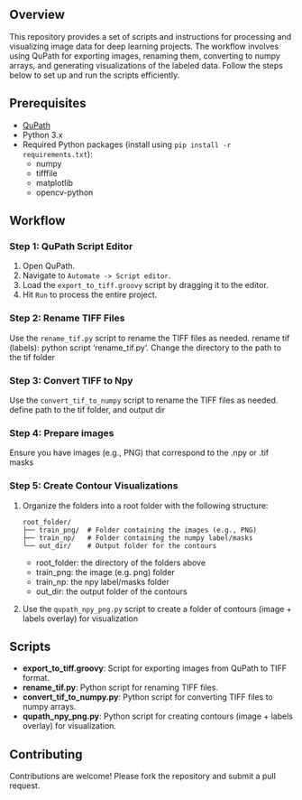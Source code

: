 ## Overview

This repository provides a set of scripts and instructions for processing and visualizing image data for deep learning projects. The workflow involves using QuPath for exporting images, renaming them, converting to numpy arrays, and generating visualizations of the labeled data. Follow the steps below to set up and run the scripts efficiently.

## Prerequisites

- [QuPath](https://qupath.github.io)
- Python 3.x
- Required Python packages (install using `pip install -r requirements.txt`):
  - numpy
  - tifffile
  - matplotlib
  - opencv-python

## Workflow

### Step 1: QuPath Script Editor

1. Open QuPath.
2. Navigate to `Automate -> Script editor`.
3. Load the `export_to_tiff.groovy` script by dragging it to the editor.
4. Hit `Run` to process the entire project.

### Step 2: Rename TIFF Files

Use the `rename_tif.py` script to rename the TIFF files as needed.
rename tif (labels): python script ‘rename_tif.py’. Change the directory to the path to the tif folder

### Step 3: Convert TIFF to Npy

Use the `convert_tif_to_numpy` script to rename the TIFF files as needed.
define path  to the tif folder, and output dir 

### Step 4: Prepare images 

Ensure you have images (e.g., PNG) that correspond to the .npy or .tif masks				

### Step 5: Create Contour Visualizations

1. Organize the folders into a root folder with the following structure:
   ```
   root_folder/
   ├── train_png/  # Folder containing the images (e.g., PNG)
   ├── train_np/   # Folder containing the numpy label/masks
   └── out_dir/    # Output folder for the contours
   ```
	- root_folder: the directory of the folders above 
	- train_png: the image (e.g. png)  folder 
	- train_np: the npy label/masks  folder 
	- out_dir: the output folder of the contours

2. Use the `qupath_npy_png.py` script to create a folder of contours (image + labels overlay) for visualization
 
## Scripts

- **export_to_tiff.groovy**: Script for exporting images from QuPath to TIFF format.
- **rename_tif.py**: Python script for renaming TIFF files.
- **convert_tif_to_numpy.py**: Python script for converting TIFF files to numpy arrays.
- **qupath_npy_png.py**: Python script for creating contours (image + labels overlay) for visualization.

## Contributing

Contributions are welcome! Please fork the repository and submit a pull request.
